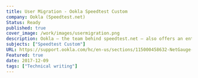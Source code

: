 ```yaml
---
title: User Migration - Ookla Speedtest Custom
company: Ookla (Speedtest.net)
Status: Ready
published: true
cover_image: /work/images/usermigration.png
description: Ookla – the team behind speedtest.net – also offers an enterprise version of their flagship software used to measure bandwidth and latency between a client and server. During the transition from legacy Flash protocols to new HTML5/Javscript APIs, I lead a small team of technical service contractors to assist with the increased workload from the transition.
subjects: ["Speedtest Custom"]
URL: https://support.ookla.com/hc/en-us/sections/115000458632-NetGauge-Migration
Featured: true
date: 2017-12-09
tags: ["Technical writing"]
---
```

